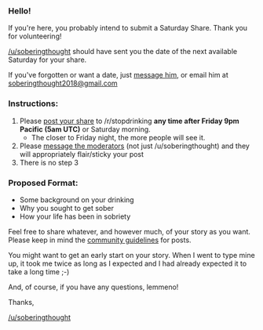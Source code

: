 ### Hello!

If you're here, you probably intend to submit a Saturday Share.  Thank you for volunteering!

[/u/soberingthought](https://www.reddit.com/user/soberingthought/) should have sent you the date of the next available Saturday for your share.

If you've forgotten or want a date, just [message him](https://www.reddit.com/message/compose/?to=soberingthought), or email him at [soberingthought2018@gmail.com](mailto:soberingthought2018@gmail.com)

### **Instructions**:

1. Please [post your share](https://www.reddit.com/r/stopdrinking/submit?selftext=true) to /r/stopdrinking **any time after Friday 9pm Pacific (5am UTC)** or Saturday morning.  
    - The closer to Friday night, the more people will see it.
2. Please [message the moderators](https://www.reddit.com/message/compose?to=%2Fr%2Fstopdrinking) (not just /u/soberingthought) and they will appropriately flair/sticky your post
3. There is no step 3

### **Proposed Format**:

- Some background on your drinking
- Why you sought to get sober
- How your life has been in sobriety

Feel free to share whatever, and however much, of your story as you want.  Please keep in mind the [community guidelines](http://is.gd/sdfaq) for posts.

You might want to get an early start on your story.  When I went to type mine up, it took me twice as long as I expected and I had already expected it to take a long time ;-)

And, of course, if you have any questions, lemmeno!

Thanks,

[/u/soberingthought](https://www.reddit.com/user/soberingthought/)
